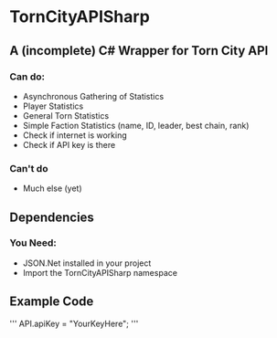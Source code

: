 # TornCityAPISharp
## A (incomplete) C# Wrapper for Torn City API

### Can do:
- Asynchronous Gathering of Statistics
- Player Statistics
- General Torn Statistics
- Simple Faction Statistics (name, ID, leader, best chain, rank)
- Check if internet is working
- Check if API key is there

### Can't do
- Much else (yet)

## Dependencies
### You Need:
- JSON.Net installed in your project
- Import the TornCityAPISharp namespace

## Example Code
'''
API.apiKey = "YourKeyHere";
'''
